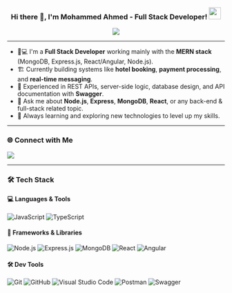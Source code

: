 
<h3 align="center">
  Hi there 👋, I'm Mohammed Ahmed - Full Stack Developer!
  <img src="https://media.giphy.com/media/hvRJCLFzcasrR4ia7z/giphy.gif" width="28">
</h3>

<!-- Typing SVG by DenverCoder1 - https://github.com/DenverCoder1/readme-typing-svg -->
<p align="center">
  <a href="https://github.com/DenverCoder1/readme-typing-svg">
    <img src="https://readme-typing-svg.herokuapp.com/?lines=Full%20Stack%20Developer;Node.js%20%7C%20Express%20%7C%20MongoDB;Always%20learning%20new%20technologies!&font=Fira%20Code&center=true&width=500&height=45&color=f75c7e&vCenter=true&size=22">
  </a>
</p> 

---

- 🧑💻 I'm a **Full Stack Developer** working mainly with the **MERN stack** (MongoDB, Express.js, React/Angular, Node.js).
- 🏗️ Currently building systems like **hotel booking**, **payment processing**, and **real-time messaging**.
- 🔧 Experienced in REST APIs, server-side logic, database design, and API documentation with **Swagger**.
- 💬 Ask me about **Node.js**, **Express**, **MongoDB**, **React**, or any back-end & full-stack related topic.
- 🚀 Always learning and exploring new technologies to level up my skills.

---

### 🌐 Connect with Me
<a href="https://www.linkedin.com/in/mohammed-ahmed-ba138a320/" target="_blank">
  <img src="https://img.shields.io/badge/-Mohammed%20Ahmed-0077B5?style=for-the-badge&logo=Linkedin&logoColor=white"/>
</a>

---

### 🛠 Tech Stack

#### 💻 Languages & Tools
![JavaScript](https://img.shields.io/badge/-JavaScript-05122A?style=flat&logo=javascript)
![TypeScript](https://img.shields.io/badge/-TypeScript-05122A?style=flat&logo=typescript)

#### 🧰 Frameworks & Libraries
![Node.js](https://img.shields.io/badge/-Node.js-05122A?style=flat&logo=node.js)
![Express.js](https://img.shields.io/badge/-Express.js-05122A?style=flat&logo=express)
![MongoDB](https://img.shields.io/badge/-MongoDB-05122A?style=flat&logo=mongodb)
![React](https://img.shields.io/badge/-React-05122A?style=flat&logo=react)
![Angular](https://img.shields.io/badge/-Angular-05122A?style=flat&logo=angular)

#### 🛠 Dev Tools
![Git](https://img.shields.io/badge/-Git-05122A?style=flat&logo=git)
![GitHub](https://img.shields.io/badge/-GitHub-05122A?style=flat&logo=github)
![Visual Studio Code](https://img.shields.io/badge/-VS%20Code-05122A?style=flat&logo=visual-studio-code&logoColor=007ACC)
![Postman](https://img.shields.io/badge/-Postman-05122A?style=flat&logo=postman)
![Swagger](https://img.shields.io/badge/-Swagger-05122A?style=flat&logo=swagger)


